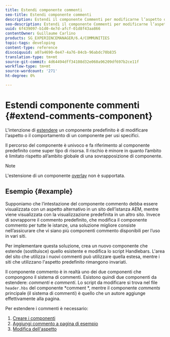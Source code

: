 ```yaml
---
title: Estendi componente commenti
seo-title: Estendi componente commenti
description: Estendi il componente Commenti per modificarne l’aspetto o il comportamento per usi specifici
seo-description: Estendi il componente Commenti per modificarne l’aspetto o il comportamento per usi specifici
uuid: 6f439097-b1d0-4e7d-afcf-01d8f43aa866
contentOwner: Guillaume Carlino
products: SG_EXPERIENCEMANAGER/6.4/COMMUNITIES
topic-tags: developing
content-type: reference
discoiquuid: a07a4690-0e47-4a76-84cb-96abdc70b835
translation-type: tm+mt
source-git-commit: 4d64494dff34108d32e060a96209df697b2ce11f
workflow-type: tm+mt
source-wordcount: '271'
ht-degree: 0%

---
```



# Estendi componente commenti {#extend-comments-component}

L&#39;intenzione di [estendere](client-customize.md#extensions) un componente predefinito è di modificare l&#39;aspetto o il comportamento di un componente per usi specifici.

Il percorso del componente è univoco e fa riferimento al componente predefinito come super tipo di risorsa. Il rischio è minore in quanto l’ambito è limitato rispetto all’ambito globale di una sovrapposizione di componente.

>[!NOTE]
>
>L&#39;estensione di un componente [overlay](client-customize.md#overlays) non è supportata.

## Esempio {#example}

Supponiamo che l’intestazione del componente commento debba essere visualizzata con un aspetto alternativo in un sito dell’istanza AEM, mentre viene visualizzata con la visualizzazione predefinita in un altro sito. Invece di sovrapporre il commento predefinito, che modifica il componente commento per tutte le istanze, una soluzione migliore consiste nell’assicurare che vi siano più componenti commento disponibili per l’uso in vari siti.

Per implementare questa soluzione, crea un nuovo componente che estende (sostituisce) quello esistente e modifica lo script Handlebars. L&#39;area del sito che utilizza i nuovi commenti può utilizzare quella estesa, mentre i siti che utilizzano l&#39;aspetto predefinito rimangono invariati.

Il componente commento è in realtà uno dei due componenti che compongono il sistema di commenti. Esistono quindi due componenti da estendere: *commenti* e *commenti*. Lo script da modificare si trova nel file `header.hbs` del componente *comment *, mentre il componente *comments* principale (il sistema di commenti) è quello che un autore aggiunge effettivamente alla pagina.

Per estendere i commenti è necessario:

1. [Creare i componenti](extend-create-components.md)
1. [Aggiungi commento a pagina di esempio](extend-sample-page.md)
1. [Modifica dell&#39;aspetto](extend-alter-appearance.md)

